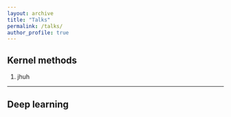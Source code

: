 ```yaml
---
layout: archive
title: "Talks"
permalink: /talks/
author_profile: true
---
```


## Kernel methods
1. jhuh

****

## Deep learning
